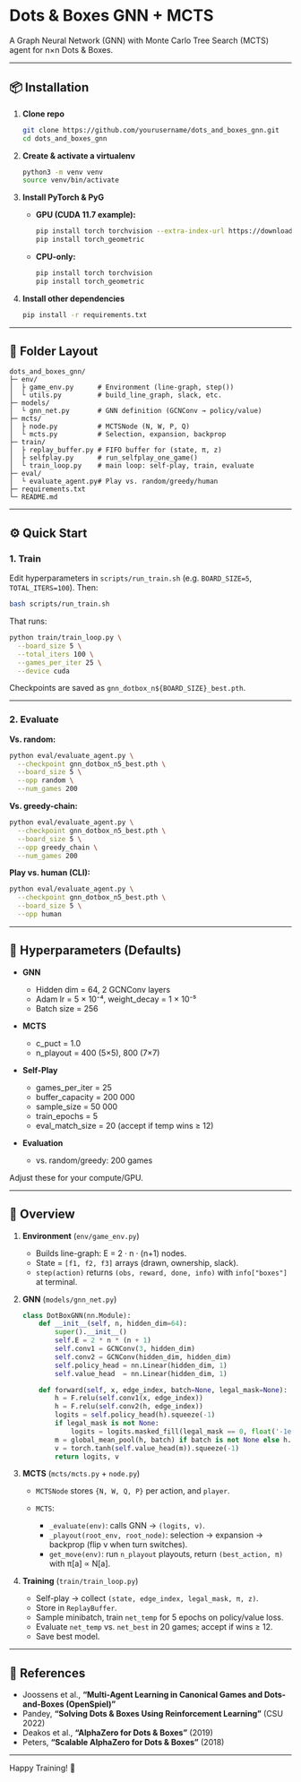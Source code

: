 # Dots & Boxes GNN + MCTS

A Graph Neural Network (GNN) with Monte Carlo Tree Search (MCTS) agent for n×n Dots & Boxes.

---

## 📦 Installation

1. **Clone repo**

   ```bash
   git clone https://github.com/yourusername/dots_and_boxes_gnn.git
   cd dots_and_boxes_gnn
   ```

2. **Create & activate a virtualenv**

   ```bash
   python3 -m venv venv
   source venv/bin/activate
   ```

3. **Install PyTorch & PyG**

   * **GPU (CUDA 11.7 example):**

     ```bash
     pip install torch torchvision --extra-index-url https://download.pytorch.org/whl/cu117
     pip install torch_geometric
     ```
   * **CPU-only:**

     ```bash
     pip install torch torchvision
     pip install torch_geometric
     ```

4. **Install other dependencies**

   ```bash
   pip install -r requirements.txt
   ```

---

## 🔧 Folder Layout

```
dots_and_boxes_gnn/
├─ env/
│  ├ game_env.py      # Environment (line-graph, step())
│  └ utils.py         # build_line_graph, slack, etc.
├─ models/
│  └ gnn_net.py       # GNN definition (GCNConv → policy/value)
├─ mcts/
│  ├ node.py          # MCTSNode (N, W, P, Q)
│  └ mcts.py          # Selection, expansion, backprop
├─ train/
│  ├ replay_buffer.py # FIFO buffer for (state, π, z)
│  ├ selfplay.py      # run_selfplay_one_game()
│  └ train_loop.py    # main loop: self-play, train, evaluate
├─ eval/
│  └ evaluate_agent.py# Play vs. random/greedy/human
├─ requirements.txt
└─ README.md
```

---

## ⚙️ Quick Start

### 1. Train

Edit hyperparameters in `scripts/run_train.sh` (e.g. `BOARD_SIZE=5`, `TOTAL_ITERS=100`). Then:

```bash
bash scripts/run_train.sh
```

That runs:

```bash
python train/train_loop.py \
  --board_size 5 \
  --total_iters 100 \
  --games_per_iter 25 \
  --device cuda
```

Checkpoints are saved as `gnn_dotbox_n${BOARD_SIZE}_best.pth`.

---

### 2. Evaluate

**Vs. random:**

```bash
python eval/evaluate_agent.py \
  --checkpoint gnn_dotbox_n5_best.pth \
  --board_size 5 \
  --opp random \
  --num_games 200
```

**Vs. greedy-chain:**

```bash
python eval/evaluate_agent.py \
  --checkpoint gnn_dotbox_n5_best.pth \
  --board_size 5 \
  --opp greedy_chain \
  --num_games 200
```

**Play vs. human (CLI):**

```bash
python eval/evaluate_agent.py \
  --checkpoint gnn_dotbox_n5_best.pth \
  --board_size 5 \
  --opp human
```

---

## 🧠 Hyperparameters (Defaults)

* **GNN**

  * Hidden dim = 64, 2 GCNConv layers
  * Adam lr = 5 × 10⁻⁴, weight\_decay = 1 × 10⁻⁵
  * Batch size = 256

* **MCTS**

  * c\_puct = 1.0
  * n\_playout = 400 (5×5), 800 (7×7)

* **Self-Play**

  * games\_per\_iter = 25
  * buffer\_capacity = 200 000
  * sample\_size = 50 000
  * train\_epochs = 5
  * eval\_match\_size = 20 (accept if temp wins ≥ 12)

* **Evaluation**

  * vs. random/greedy: 200 games

Adjust these for your compute/GPU.

---

## 🚀 Overview

1. **Environment** (`env/game_env.py`)

   * Builds line-graph: E = 2 · n · (n+1) nodes.
   * State = `[f1, f2, f3]` arrays (drawn, ownership, slack).
   * `step(action)` returns `(obs, reward, done, info)` with `info["boxes"]` at terminal.

2. **GNN** (`models/gnn_net.py`)

   ```python
   class DotBoxGNN(nn.Module):
       def __init__(self, n, hidden_dim=64):
           super().__init__()
           self.E = 2 * n * (n + 1)
           self.conv1 = GCNConv(3, hidden_dim)
           self.conv2 = GCNConv(hidden_dim, hidden_dim)
           self.policy_head = nn.Linear(hidden_dim, 1)
           self.value_head  = nn.Linear(hidden_dim, 1)

       def forward(self, x, edge_index, batch=None, legal_mask=None):
           h = F.relu(self.conv1(x, edge_index))
           h = F.relu(self.conv2(h, edge_index))
           logits = self.policy_head(h).squeeze(-1)
           if legal_mask is not None:
               logits = logits.masked_fill(legal_mask == 0, float('-1e9'))
           m = global_mean_pool(h, batch) if batch is not None else h.mean(dim=0, keepdim=True)
           v = torch.tanh(self.value_head(m)).squeeze(-1)
           return logits, v
   ```

3. **MCTS** (`mcts/mcts.py` + `node.py`)

   * `MCTSNode` stores `{N, W, Q, P}` per action, and `player`.
   * `MCTS`:

     * `_evaluate(env)`: calls GNN → `(logits, v)`.
     * `_playout(root_env, root_node)`: selection → expansion → backprop (flip v when turn switches).
     * `get_move(env)`: run `n_playout` playouts, return `(best_action, π)` with π\[a] ∝ N\[a].

4. **Training** (`train/train_loop.py`)

   * Self-play → collect `(state, edge_index, legal_mask, π, z)`.
   * Store in `ReplayBuffer`.
   * Sample minibatch, train `net_temp` for 5 epochs on policy/value loss.
   * Evaluate `net_temp` vs. `net_best` in 20 games; accept if wins ≥ 12.
   * Save best model.

---

## 🔗 References

* Joossens et al., **“Multi-Agent Learning in Canonical Games and Dots-and-Boxes (OpenSpiel)”**
* Pandey, **“Solving Dots & Boxes Using Reinforcement Learning”** (CSU 2022)
* Deakos et al., **“AlphaZero for Dots & Boxes”** (2019)
* Peters, **“Scalable AlphaZero for Dots & Boxes”** (2018)

---

Happy Training! 🎯
